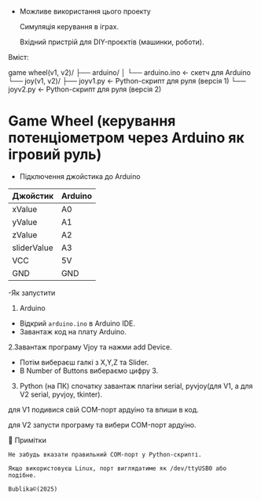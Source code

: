 - Можливе використання цього проекту

    Симуляція керування в іграх.

    Вхідний пристрій для DIY-проєктів (машинки, роботи).
  
 Вміст:

game wheel(v1, v2)/
├── arduino/
│   └── arduino.ino         ← скетч для Arduino
└── joy(v1, v2)/
    ├── joyv1.py            ← Python-скрипт для руля (версія 1)
    └── joyv2.py            ← Python-скрипт для руля (версія 2)


# Game Wheel (керування потенціометром через Arduino як ігровий руль)

- Підключення джойстика до Arduino

| Джойстик | Arduino |
|----------|---------|
| xValue     | A0      | руль
| yValue     | A1      | газ
| zValue     | А2      | тормоз
| sliderValue| А3      | щеплення
| VCC      | 5V      |
| GND      | GND     |

-Як запустити

 1. Arduino
- Відкрий `arduino.ino` в Arduino IDE.
- Завантаж код на плату Arduino.
  
 2.Завантаж програму Vjoy та нажми add Device.
- Потім вибераєш галкі з X,Y,Z та Slider.
- В Number of Buttons вибераємо цифру 3.

 3. Python (на ПК)
  спочатку завантаж плагіни serial, pyvjoy(для V1, а для V2 serial, pyvjoy, tkinter).

  для V1 подивися свій COM-порт ардуіно та впиши в код.
  
  для V2 запусти програму та вибери COM-порт ардуіно.

📌 Примітки

    Не забудь вказати правильний COM-порт у Python-скрипті.

    Якщо використовуєш Linux, порт виглядатиме як /dev/ttyUSB0 або подібне.

    Bublika©(2025)
